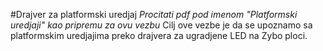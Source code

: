#Drajver za platformski uredjaj
*Procitati pdf pod imenom "Platformski uredjaji" kao pripremu za ovu vezbu*
Cilj ove vezbe je da se upoznamo sa platformskim uredjajima preko drajvera za ugradjene LED na Zybo ploci.
